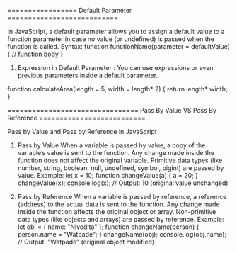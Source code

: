 ================= Default Parameter ===========================

In JavaScript, a default parameter allows you to assign a default value to a function parameter in case no value (or undefined) is passed when the function is called.
Syntax:
function functionName(parameter = defaultValue) {
// function body
}

1. Expression in Default Parameter : You can use expressions or even previous parameters inside a default parameter.

function calculateArea(length = 5, width = length\* 2) {
return length\* width;
}

================================ Pass By Value VS Pass By Reference ==========================

Pass by Value and Pass by Reference in JavaScript

1. Pass by Value
   When a variable is passed by value, a copy of the variable’s value is sent to the function.
   Any change made inside the function does not affect the original variable.
   Primitive data types (like number, string, boolean, null, undefined, symbol, bigint) are passed by value.
   Example:
   let x = 10;
   function changeValue(a) {
   a = 20;
   }
   changeValue(x);
   console.log(x); // Output: 10 (original value unchanged)

2. Pass by Reference
   When a variable is passed by reference, a reference (address) to the actual data is sent to the function.
   Any change made inside the function affects the original object or array.
   Non-primitive data types (like objects and arrays) are passed by reference.
   Example:
   let obj = { name: "Nivedita" };
   function changeName(person) {
   person.name = "Watpade";
   }
   changeName(obj);
   console.log(obj.name); // Output: "Watpade" (original object modified)
